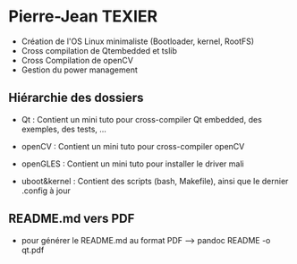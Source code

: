 Pierre-Jean TEXIER
============

- Création de l'OS Linux minimaliste (Bootloader, kernel, RootFS)
- Cross compilation de Qtembedded et tslib
- Cross Compilation de openCV
- Gestion du power management

Hiérarchie des dossiers
----------------------
- Qt :
	Contient un mini tuto pour cross-compiler Qt embedded, des exemples, des tests, ...

- openCV :
	Contient un mini tuto pour cross-compiler openCV	

- openGLES :
	Contient un mini tuto pour installer le driver mali	

- uboot&kernel :
	Contient des scripts (bash, Makefile), ainsi que le dernier .config à jour

README.md vers PDF
------------------

- pour générer le README.md au format PDF --> 
	pandoc README -o qt.pdf
